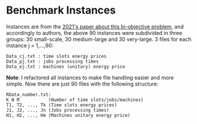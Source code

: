# Benchmark Instances

Instances are from the [2021's paper about this bi-objective problem](https://github.com/ORresearcher/A-bi-objective-heuristic-approach-for-green-identical-parallel-machine-scheduling), and accordingly to authors, the above 90 instances were subdivided in three groups: 30 small-scale, 30 medium-large and  30 very-large.
3 files for each instance j = 1,...,90:

    Data_cj.txt : time slots energy prices
    Data_pj.txt : jobs processing times
    Data_ej.txt : machines (unitary) energy price

**Note**: I refactored all instances to make file handling easier and more simple. Now there are just 90 files with the following structure:

    RData_number.txt:
    K N M           (Number of time slots/jobs/machines)
    T1, T2, ..., Tk (Time slots energy prices)
    J1, J2, ..., Jn (Jobs processing times)
    H1, H2, ..., Hm (Machines unitary energy price)
    
